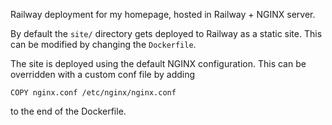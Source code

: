 Railway deployment for my homepage, hosted in Railway + NGINX server. 

By default the `site/` directory gets deployed to Railway as a static site. This can be modified by changing the `Dockerfile`.

The site is deployed using the default NGINX configuration. This can be overridden with a custom conf file by adding

```
COPY nginx.conf /etc/nginx/nginx.conf
```

to the end of the Dockerfile.
